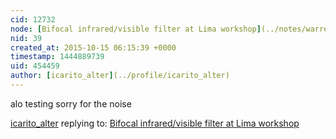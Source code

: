 ```yaml
---
cid: 12732
node: [Bifocal infrared/visible filter at Lima workshop](../notes/warren/1-6-2011/bifocal-infraredvisible-filter-lima-workshop)
nid: 39
created_at: 2015-10-15 06:15:39 +0000
timestamp: 1444889739
uid: 454459
author: [icarito_alter](../profile/icarito_alter)
---
```


alo testing sorry for the noise

[icarito_alter](../profile/icarito_alter) replying to: [Bifocal infrared/visible filter at Lima workshop](../notes/warren/1-6-2011/bifocal-infraredvisible-filter-lima-workshop)

